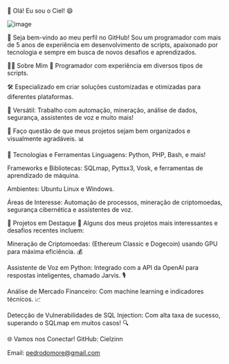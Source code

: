 👋 Olá! Eu sou o Ciel! 😄

![image](https://github.com/user-attachments/assets/68a848f3-ef1d-4c3c-a152-abb16aff6798)



🎉 Seja bem-vindo ao meu perfil no GitHub! Sou um programador com mais de 5 anos de experiência em desenvolvimento de scripts, apaixonado por tecnologia e sempre em busca de novos desafios e aprendizados.

🧑‍💻 Sobre Mim 💼 Programador com experiência em diversos tipos de scripts.

🛠️ Especializado em criar soluções customizadas e otimizadas para diferentes plataformas.

🧩 Versátil: Trabalho com automação, mineração, análise de dados, segurança, assistentes de voz e muito mais!

🎨 Faço questão de que meus projetos sejam bem organizados e visualmente agradáveis. 📊

🚀 Tecnologias e Ferramentas Linguagens: Python, PHP, Bash, e mais!

Frameworks e Bibliotecas: SQLmap, Pyttsx3, Vosk, e ferramentas de aprendizado de máquina.

Ambientes: Ubuntu Linux e Windows.

Áreas de Interesse: Automação de processos, mineração de criptomoedas, segurança cibernética e assistentes de voz.

📂 Projetos em Destaque 🌟 Alguns dos meus projetos mais interessantes e desafios recentes incluem:

Mineração de Criptomoedas: (Ethereum Classic e Dogecoin) usando GPU para máxima eficiência. 💰

Assistente de Voz em Python: Integrado com a API da OpenAI para respostas inteligentes, chamado Jarvis. 🎙️

Análise de Mercado Financeiro: Com machine learning e indicadores técnicos. 📈

Detecção de Vulnerabilidades de SQL Injection: Com alta taxa de sucesso, superando o SQLmap em muitos casos! 🔍

🌐 Vamos nos Conectar! GitHub: Cielzinn

Email: pedrodomore@gmail.com

